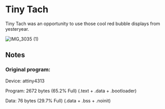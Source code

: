 # Tiny Tach

Tiny Tach was an opportunity to use those cool red bubble displays from yesteryear.

![IMG_3035 (1)](https://user-images.githubusercontent.com/8180630/55277522-9acbbb00-52d7-11e9-8efa-4febf5073fea.JPG)

## Notes

### Original program:
Device: attiny4313

Program:    2672 bytes (65.2% Full)
(.text + .data + .bootloader)

Data:         76 bytes (29.7% Full)
(.data + .bss + .noinit)
